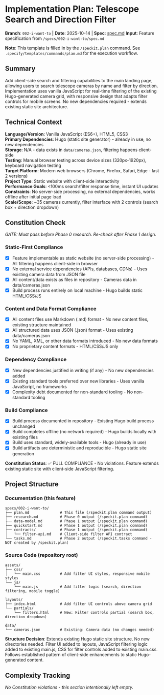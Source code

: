 # Implementation Plan: Telescope Search and Direction Filter

**Branch**: `002-i-want-to` | **Date**: 2025-10-14 | **Spec**: [spec.md](./spec.md)
**Input**: Feature specification from `/specs/002-i-want-to/spec.md`

**Note**: This template is filled in by the `/speckit.plan` command. See `.specify/templates/commands/plan.md` for the execution workflow.

## Summary

Add client-side search and filtering capabilities to the main landing page, allowing users to search telescope cameras by name and filter by direction. Implementation uses vanilla JavaScript for real-time filtering of the existing Hugo-generated camera grid, with responsive design that adapts filter controls for mobile screens. No new dependencies required - extends existing static site architecture.

## Technical Context

**Language/Version**: Vanilla JavaScript (ES6+), HTML5, CSS3  
**Primary Dependencies**: Hugo (static site generator) - already in use, no new dependencies  
**Storage**: N/A - data exists in `data/cameras.json`, filtering happens client-side  
**Testing**: Manual browser testing across device sizes (320px-1920px), keyboard navigation testing  
**Target Platform**: Modern web browsers (Chrome, Firefox, Safari, Edge - last 2 versions)  
**Project Type**: Static website with client-side interactivity  
**Performance Goals**: <100ms search/filter response time, instant UI updates  
**Constraints**: No server-side processing, no external dependencies, works offline after initial page load  
**Scale/Scope**: ~35 cameras currently, filter interface with 2 controls (search box + direction dropdown)

## Constitution Check

*GATE: Must pass before Phase 0 research. Re-check after Phase 1 design.*

### Static-First Compliance
- [x] Feature implementable as static website (no server-side processing) - All filtering happens client-side in browser
- [x] No external service dependencies (APIs, databases, CDNs) - Uses existing camera data from JSON file
- [x] All content/data exists as files in repository - Cameras data in data/cameras.json
- [x] Build process runs entirely on local machine - Hugo builds static HTML/CSS/JS

### Content and Data Format Compliance
- [x] All content files use Markdown (.md) format - No new content files, existing structure maintained
- [x] All structured data uses JSON (.json) format - Uses existing data/cameras.json
- [x] No YAML, XML, or other data formats introduced - No new data formats
- [x] No proprietary content formats - HTML/CSS/JS only

### Dependency Compliance
- [x] New dependencies justified in writing (if any) - No new dependencies added
- [x] Existing standard tools preferred over new libraries - Uses vanilla JavaScript, no frameworks
- [x] Complexity debt documented for non-standard tooling - No non-standard tooling

### Build Compliance
- [x] Build process documented in repository - Existing Hugo build process unchanged
- [x] Build completes offline (no network required) - Hugo builds locally with existing files
- [x] Build uses standard, widely-available tools - Hugo (already in use)
- [x] Build artifacts are deterministic and reproducible - Hugo static site generation

**Constitution Status**: ✅ FULL COMPLIANCE - No violations. Feature extends existing static site with client-side JavaScript filtering.

## Project Structure

### Documentation (this feature)

```
specs/002-i-want-to/
├── plan.md              # This file (/speckit.plan command output)
├── research.md          # Phase 0 output (/speckit.plan command)
├── data-model.md        # Phase 1 output (/speckit.plan command)
├── quickstart.md        # Phase 1 output (/speckit.plan command)
├── contracts/           # Phase 1 output (/speckit.plan command)
│   └── filter-api.md    # Client-side filter API contract
└── tasks.md             # Phase 2 output (/speckit.tasks command - NOT created by /speckit.plan)
```

### Source Code (repository root)

```
assets/
├── css/
│   └── main.css         # Add filter UI styles, responsive mobile styles
└── js/
    └── main.js          # Add filter logic (search, direction filtering, mobile toggle)

layouts/
├── index.html           # Add filter UI controls above camera grid
└── partials/
    └── filters.html     # New: Filter controls partial (search box, direction dropdown)

data/
└── cameras.json         # Existing: Camera data (no changes needed)
```

**Structure Decision**: Extends existing Hugo static site structure. No new directories needed. Filter UI added to layouts, JavaScript filtering logic added to existing main.js, CSS for filter controls added to existing main.css. Follows established pattern of client-side enhancements to static Hugo-generated content.

## Complexity Tracking

*No Constitution violations - this section intentionally left empty.*
